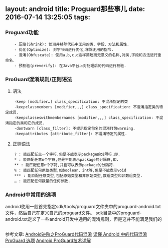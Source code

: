 layout: android
title: Proguard那些事儿
date: 2016-07-14 13:25:05
tags:
---
### Proguard功能
```
    - 压缩(Shrink): 侦测并移除代码中无用的类、字段、方法和属性.
    - 优化(Optimize): 对字节码进行优化,移除无用的指令.
    - 混淆(Obfuscate): 使用a,b,c,d这样简短而无意义的名称,对类,字段和方法进行重命名.
    - 预校验(preverify): 在Java平台上对处理后的代码进行校验.
```

### ProGuard混淆规则/正则语法
1. 语法
```
    -keep [modifier…] class_specification: 不混淆指定的类
    -keepclassmembers [modifier,,,] class_specification: 不混淆指定类的特定成员. 
    -keepclasseswithmembernames [modifier,,,] class_specification: 不混淆指定的类和它的成员. 
    -dontwarn [class_filter]: 不提示指定包名的混淆打包warning. 
    -keepattributes [attribute_filter]: 不混淆特定的属性. 
```
2. 正则语法
```
    ? : 能匹配任意一个字符,但是不能表示package的分隔符,即.
    * : 能匹配任意n个字符,但是不能表示package的分隔符,即.
    ** : 能匹配任意n个字符,并且可以表示package的分隔符.
    % : 能匹配任何原始类型,如boolean、int等,但是不能表示void
    *** : 能匹配任意类型,包括原始类型和非原始类型,数组类型和非数组类型.
    … : 能匹配任何数量的任何参数.
```
### Android中常用的选项
android使用一般首先指定sdk/tools/proguard文件夹中的proguard-android.txt文件，然后自己在定义自己的proguard文件。
sdk目录中的proguard-android.txt定义了一些android开发中通用的混淆规则，但是这并不能满足我们的
```

```

参考文章:
[Android进阶之ProGuard代码混淆](http://hanhailong.com/2015/12/28/Android%E8%BF%9B%E9%98%B6%E4%B9%8BProGuard%E4%BB%A3%E7%A0%81%E6%B7%B7%E6%B7%86/?hmsr=toutiao.io&utm_medium=toutiao.io&utm_source=toutiao.io)
[读懂 Android 中的代码混淆](http://droidyue.com/blog/2016/07/10/understanding-android-obfuscated-code-by-proguard/?hmsr=toutiao.io&utm_medium=toutiao.io&utm_source=toutiao.io)
[ProGuard 选项](http://www.open-open.com/lib/view/open1449238996467.html)
[Android ProGuard技术详解](http://blog.csdn.net/wzy_1988/article/details/50061501)